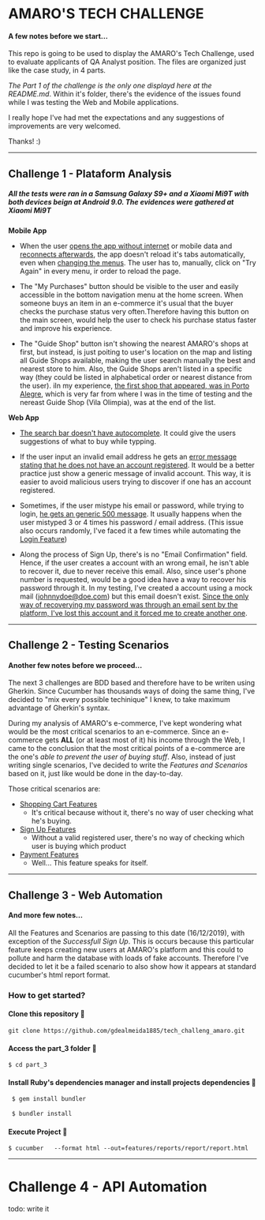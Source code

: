 # AMARO'S TECH CHALLENGE

#### A few notes before we start...
This repo is going to be used to display the AMARO's Tech Challenge, used to evaluate applicants of QA Analyst position.
The files are organized just like the case study, in 4 parts.

*The Part 1 of the challenge is the only one displayd here at the README.md*. Within it's folder, there's the evidence of the issues found while I was testing the Web and Mobile applications. 

I really hope I've had met the expectations and any suggestions of improvements are very welcomed.

Thanks! :)

---

## Challenge 1 - Plataform Analysis
  ##### All the tests were ran in a Samsung Galaxy S9+ and a Xiaomi Mi9T with both devices beign at Android 9.0. The evidences were gathered at Xiaomi Mi9T

__**Mobile App**__

* When the user [opens the app without internet](part_1/Mobile/mobile_scenario1_noConnection.jpg) or mobile data and [reconnects afterwards](/part_1/Mobile/mobile_scenario1_reconnected.jpg), the app doesn't reload it's tabs automatically, even when [changing the menus](/part_1/Mobile/mobile_scenario1_changinMenu.jpg). 
The user has to, manually, click on "Try Again" in every menu, ir order to reload the page.

* The "My Purchases" button should be visible to the user and easily accessible in the bottom    navigation menu at the home screen. 
When someone buys an item in an e-commerce it's usual that the buyer checks the purchase status very often.Therefore having this button on the main screen, would help the user to check his purchase status faster and improve his experience.

* The "Guide Shop" button isn't showing the nearest AMARO's shops at first, but instead, is just poiting to user's location on the map and listing all Guide Shops available, making the user search manually the best and nearest store to him. 
Also, the Guide Shops aren't listed in a specific way (they could be listed in alphabetical order or nearest distance from the user). iIn my experience, [the first shop that appeared, was in Porto Alegre](part_1/Mobile/mobile_scenario3_guideShop.jpg), which is very far from where I was in the time of testing and the nereast Guide Shop (Vila Olimpia), was at the end of the list.

__**Web App**__

* [The search bar doesn't have autocomplete](part_1/Web/web_scenario1_autocomplete.png). It could give the users suggestions of what to buy while typping.

* If the user input an invalid email address he gets an [error message stating that he does not have an account registered](part_1/Web/web_scenario2_createAccount.png). It would be a better practice just show a generic message of invalid account. 
This way, it is easier to avoid malicious users trying to discover if one has an account registered.

* Sometimes, if the user mistype his email or password, while trying to login, [he gets an generic 500 message](part_1/Web/web_scenario3_error500.png). It usually happens when the user mistyped 3 or 4 times his password / email address. (This issue also occurs randomly, I've faced it a few times while automating the [Login Feature](part_3/features/spec/login.feature))

* Along the process of Sign Up, there's is no "Email Confirmation" field. Hence, if the user creates a account with an wrong email, he isn't able to recover it, due to never receive this email. Also, since user's phone number is requested, would be a good idea have a way to recover his password through it. 
In my testing, I've created a account using a mock mail (johnnydoe@doe.com) but this email doesn't exist. [Since the only way of recoverying my password was through an email sent by the platform, I've lost this account and it forced me to create another one](part_1/Web/web_scenario4_fakeMail.png).

---

## Challenge 2 - Testing Scenarios

#### Another few notes before we proceed...
The next 3 challenges are BDD based and therefore have to be writen using Gherkin. Since Cucumber has thousands ways of doing the same thing, I've decided to "mix every possible techinique" I knew, to take maximum advantage of Gherkin's syntax.  

During my analysis of AMARO's e-commerce, I've kept wondering what would be the most critical scenarios to an e-commerce. Since an e-commerce gets __ALL__ (or at least most of it) his income through the Web, I came to the conclusion that the most critical points of a e-commerce are the one's *able to prevent the user of buying stuff*. Also, instead of just writing single scenarios, I've decided to write the _Features and Scenarios_ based on it, just like would be done in the day-to-day.

Those critical scenarios are:
* [Shopping Cart Features](part_2/shopping_cart.feature)
  * It's critical because without it, there's no way of user checking what he's buying.
* [Sign Up Features](part_2/signup.feature) 
  * Without a valid registered user, there's no way of checking which user is buying which product
* [Payment Features](part_2/payment.feature)
  * Well... This feature speaks for itself. 

---

## Challenge 3 - Web Automation 

#### And more few notes...
All the Features and Scenarios are passing to this date (16/12/2019), with exception of the *Successfull Sign Up*. This is occurs because this particular feature keeps creating new users at AMARO's platform and this could to pollute and harm the database with loads of fake accounts.
Therefore I've decided to let it be a failed scenario to also show how it appears at standard cucumber's html report format.

### How to get started? 
 
#### Clone this repository :dart:
```git
git clone https://github.com/gdealmeida1885/tech_challeng_amaro.git
```
#### Access the part_3 folder :dart:

```shell
$ cd part_3
```
#### Install Ruby's dependencies manager and install projects dependencies :dart:

```ruby
 $ gem install bundler
 
 $ bundler install
```

#### Execute Project :dart:

```cucumber
$ cucumber   --format html --out=features/reports/report/report.html
```

---

# Challenge 4 - API Automation

todo: write it





